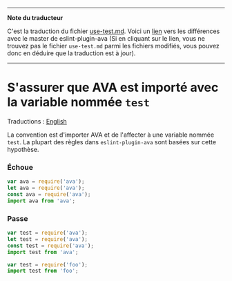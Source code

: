 ___
**Note du traducteur**

C'est la traduction du fichier [use-test.md](https://github.com/avajs/eslint-plugin-ava/blob/master/docs/rules/use-test.md). Voici un [lien](https://github.com/avajs/eslint-plugin-ava/compare/c3d99fb076f5e579ba00f18fbedb92aeaf9df732...master#diff-fa3d5dae0f30fb7e10aa7481e3d528b1) vers les différences avec le master de eslint-plugin-ava (Si en cliquant sur le lien, vous ne trouvez pas le fichier `use-test.md` parmi les fichiers modifiés, vous pouvez donc en déduire que la traduction est à jour).
___
# S'assurer que AVA est importé avec la variable nommée `test`

Traductions : [English](https://github.com/avajs/eslint-plugin-ava/blob/master/docs/rules/use-test.md)

La convention est d'importer AVA et de l'affecter à une variable nommée `test`. La plupart des règles dans `eslint-plugin-ava` sont basées sur cette hypothèse.

### Échoue

```js
var ava = require('ava');
let ava = require('ava');
const ava = require('ava');
import ava from 'ava';
```

### Passe

```js
var test = require('ava');
let test = require('ava');
const test = require('ava');
import test from 'ava';

var test = require('foo');
import test from 'foo';
```

